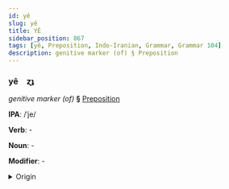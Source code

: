 ```yaml
---
id: yê
slug: yê
title: YÊ
sidebar_position: 867
tags: [yê, Preposition, Indo-Iranian, Grammar, Grammar 104]
description: genitive marker (of) § Preposition
---
```


### yê&emsp;<span kind="abugida">ɀʇ</span>

*genitive marker (of)* **§** [Preposition](../../tags/Preposition)

**IPA**: /ˈje/

**Verb**: -

**Noun**: -

**Modifier**: -

<details>
    <summary>Origin</summary>
    Persian ی -ye [je]<br/>
    <em>Indo-Iranian Language Family</em>
</details>